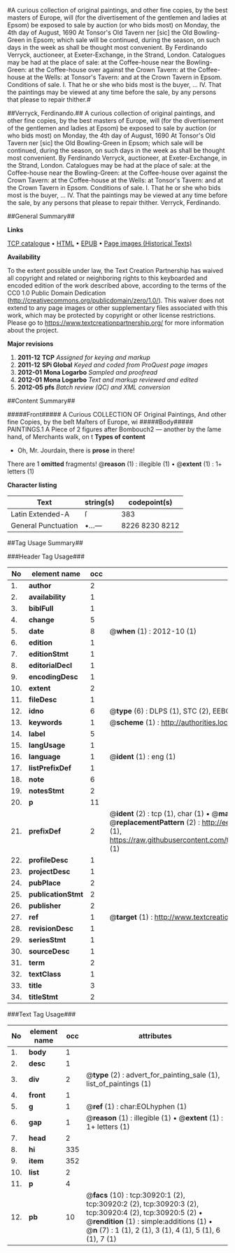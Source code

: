 #A curious collection of original paintings, and other fine copies, by the best masters of Europe, will (for the divertisement of the gentlemen and ladies at Epsom) be exposed to sale by auction (or who bids most) on Monday, the 4th day of August, 1690 At Tonsor's Old Tavern ner [sic] the Old Bowling-Green in Epsom; which sale will be continued, during the season, on such days in the week as shall be thought most convenient. By Ferdinando Verryck, auctioneer, at Exeter-Exchange, in the Strand, London. Catalogues may be had at the place of sale: at the Coffee-house near the Bowling-Green: at the Coffee-house over against the Crown Tavern: at the Coffee-house at the Wells: at Tonsor's Tavern: and at the Crown Tavern in Epsom. Conditions of sale. I. That he or she who bids most is the buyer, ... IV. That the paintings may be viewed at any time before the sale, by any persons that please to repair thither.#

##Verryck, Ferdinando.##
A curious collection of original paintings, and other fine copies, by the best masters of Europe, will (for the divertisement of the gentlemen and ladies at Epsom) be exposed to sale by auction (or who bids most) on Monday, the 4th day of August, 1690 At Tonsor's Old Tavern ner [sic] the Old Bowling-Green in Epsom; which sale will be continued, during the season, on such days in the week as shall be thought most convenient. By Ferdinando Verryck, auctioneer, at Exeter-Exchange, in the Strand, London. Catalogues may be had at the place of sale: at the Coffee-house near the Bowling-Green: at the Coffee-house over against the Crown Tavern: at the Coffee-house at the Wells: at Tonsor's Tavern: and at the Crown Tavern in Epsom. Conditions of sale. I. That he or she who bids most is the buyer, ... IV. That the paintings may be viewed at any time before the sale, by any persons that please to repair thither.
Verryck, Ferdinando.

##General Summary##

**Links**

[TCP catalogue](http://www.ota.ox.ac.uk/tcp/)  • 
[HTML](http://tei.it.ox.ac.uk/tcp/Texts-HTML/free/A35/A35448.html)  • 
[EPUB](http://tei.it.ox.ac.uk/tcp/Texts-EPUB/free/A35/A35448.epub) • 
[Page images (Historical Texts)](https://historicaltexts.jisc.ac.uk/eebo-99826517e)

**Availability**

To the extent possible under law, the Text Creation Partnership has waived all copyright and related or neighboring rights to this keyboarded and encoded edition of the work described above, according to the terms of the CC0 1.0 Public Domain Dedication (http://creativecommons.org/publicdomain/zero/1.0/). This waiver does not extend to any page images or other supplementary files associated with this work, which may be protected by copyright or other license restrictions. Please go to https://www.textcreationpartnership.org/ for more information about the project.

**Major revisions**

1. __2011-12__ __TCP__ *Assigned for keying and markup*
1. __2011-12__ __SPi Global__ *Keyed and coded from ProQuest page images*
1. __2012-01__ __Mona Logarbo__ *Sampled and proofread*
1. __2012-01__ __Mona Logarbo__ *Text and markup reviewed and edited*
1. __2012-05__ __pfs__ *Batch review (QC) and XML conversion*

##Content Summary##

#####Front#####
A Curious COLLECTION OF Original Paintings, And other fine Copies, by the beſt Maſters of Europe, wi
#####Body#####
PAINTINGS.1 A Piece of 2 figures after Bombouch2 — another by the ſame hand, of Merchants walk, on t
**Types of content**

  * Oh, Mr. Jourdain, there is **prose** in there!

There are 1 **omitted** fragments! 
 @__reason__ (1) : illegible (1)  •  @__extent__ (1) : 1+ letters (1)

**Character listing**


|Text|string(s)|codepoint(s)|
|---|---|---|
|Latin Extended-A|ſ|383|
|General Punctuation|•…—|8226 8230 8212|

##Tag Usage Summary##

###Header Tag Usage###

|No|element name|occ|attributes|
|---|---|---|---|
|1.|__author__|2||
|2.|__availability__|1||
|3.|__biblFull__|1||
|4.|__change__|5||
|5.|__date__|8| @__when__ (1) : 2012-10 (1)|
|6.|__edition__|1||
|7.|__editionStmt__|1||
|8.|__editorialDecl__|1||
|9.|__encodingDesc__|1||
|10.|__extent__|2||
|11.|__fileDesc__|1||
|12.|__idno__|6| @__type__ (6) : DLPS (1), STC (2), EEBO-CITATION (1), PROQUEST (1), VID (1)|
|13.|__keywords__|1| @__scheme__ (1) : http://authorities.loc.gov/ (1)|
|14.|__label__|5||
|15.|__langUsage__|1||
|16.|__language__|1| @__ident__ (1) : eng (1)|
|17.|__listPrefixDef__|1||
|18.|__note__|6||
|19.|__notesStmt__|2||
|20.|__p__|11||
|21.|__prefixDef__|2| @__ident__ (2) : tcp (1), char (1)  •  @__matchPattern__ (2) : ([0-9\-]+):([0-9IVX]+) (1), (.+) (1)  •  @__replacementPattern__ (2) : http://eebo.chadwyck.com/downloadtiff?vid=$1&page=$2 (1), https://raw.githubusercontent.com/textcreationpartnership/Texts/master/tcpchars.xml#$1 (1)|
|22.|__profileDesc__|1||
|23.|__projectDesc__|1||
|24.|__pubPlace__|2||
|25.|__publicationStmt__|2||
|26.|__publisher__|2||
|27.|__ref__|1| @__target__ (1) : http://www.textcreationpartnership.org/docs/. (1)|
|28.|__revisionDesc__|1||
|29.|__seriesStmt__|1||
|30.|__sourceDesc__|1||
|31.|__term__|2||
|32.|__textClass__|1||
|33.|__title__|3||
|34.|__titleStmt__|2||


###Text Tag Usage###

|No|element name|occ|attributes|
|---|---|---|---|
|1.|__body__|1||
|2.|__desc__|1||
|3.|__div__|2| @__type__ (2) : advert_for_painting_sale (1), list_of_paintings (1)|
|4.|__front__|1||
|5.|__g__|1| @__ref__ (1) : char:EOLhyphen (1)|
|6.|__gap__|1| @__reason__ (1) : illegible (1)  •  @__extent__ (1) : 1+ letters (1)|
|7.|__head__|2||
|8.|__hi__|335||
|9.|__item__|352||
|10.|__list__|2||
|11.|__p__|4||
|12.|__pb__|10| @__facs__ (10) : tcp:30920:1 (2), tcp:30920:2 (2), tcp:30920:3 (2), tcp:30920:4 (2), tcp:30920:5 (2)  •  @__rendition__ (1) : simple:additions (1)  •  @__n__ (7) : 1 (1), 2 (1), 3 (1), 4 (1), 5 (1), 6 (1), 7 (1)|
